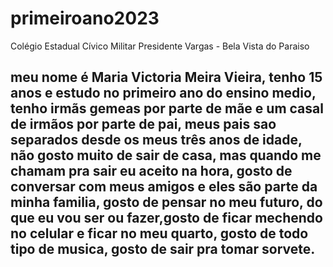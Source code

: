 # primeiroano2023
Colégio Estadual Cívico Militar Presidente Vargas - Bela Vista do Paraiso

## meu nome é Maria Victoria Meira Vieira, tenho 15 anos e estudo no primeiro ano do ensino medio, tenho irmãs gemeas por parte de mãe e um casal de irmãos por parte de pai, meus pais sao separados desde os meus três anos de idade, não gosto muito de sair de casa, mas quando me chamam pra sair eu aceito na hora, gosto de conversar com meus amigos e eles são parte da minha familia, gosto de pensar no meu futuro, do que eu vou ser ou fazer,gosto de ficar mechendo no celular e ficar no meu quarto, gosto de todo tipo de musica, gosto de sair pra tomar sorvete.

